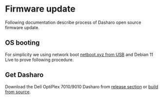 # Firmware update

Following documentation describe process of Dasharo open source firmware
update.

## OS booting

For simplicity we using network boot [netboot.xyz from USB](https://netboot.xyz/docs/booting/usb)
and Debian 11 Live to prove following procedure.

## Get Dasharo

Download the Dell OptiPlex 7010/9010 Dasharo from [release section](release.md#binaries)
or [build from source](building-manual.md).
